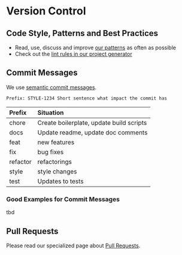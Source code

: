 # Version Control

## Code Style, Patterns and Best Practices

* Read, use, discuss and improve [our patterns](https://patterns.stylelounge.io) as often as possible
* Check out the [lint rules in our project generator](https://github.com/StyleLounge/generator-stylelounge-project/blob/master/generators/app/templates/_tslint.json)

## Commit Messages

We use [semantic commit messages](https://seesparkbox.com/foundry/semantic_commit_messages).

```text
Prefix: STYLE-1234 Short sentence what impact the commit has
```

| Prefix | Situation |
| :--- | :--- |
| chore | Create boilerplate, update build scripts |
| docs | Update readme, update doc comments |
| feat | new features |
| fix | bug fixes |
| refactor | refactorings |
| style | style changes |
| test | Updates to tests |

### Good Examples for Commit Messages

tbd

## Pull Requests

Please read our specialized page about [Pull Requests](./).

